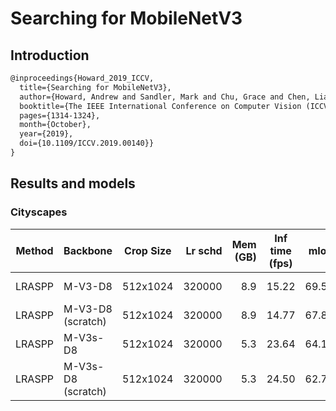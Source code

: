 # Searching for MobileNetV3

## Introduction

<!-- [ALGORITHM] -->

```latex
@inproceedings{Howard_2019_ICCV,
  title={Searching for MobileNetV3},
  author={Howard, Andrew and Sandler, Mark and Chu, Grace and Chen, Liang-Chieh and Chen, Bo and Tan, Mingxing and Wang, Weijun and Zhu, Yukun and Pang, Ruoming and Vasudevan, Vijay and Le, Quoc V. and Adam, Hartwig},
  booktitle={The IEEE International Conference on Computer Vision (ICCV)},
  pages={1314-1324},
  month={October},
  year={2019},
  doi={10.1109/ICCV.2019.00140}}
}
```

## Results and models

### Cityscapes

| Method | Backbone           | Crop Size | Lr schd | Mem (GB) | Inf time (fps) |  mIoU | mIoU(ms+flip) | config                                                                                                                                      | download                                                                                                                                                                                                                                                                                                                                                                                                         |
| ------ | ------------------ | --------- | ------: | -------: | -------------- | ----: | ------------- | ------------------------------------------------------------------------------------------------------------------------------------------- | ---------------------------------------------------------------------------------------------------------------------------------------------------------------------------------------------------------------------------------------------------------------------------------------------------------------------------------------------------------------------------------------------------------------- |
| LRASPP | M-V3-D8            | 512x1024  |  320000 |      8.9 | 15.22          | 69.54 | 70.89         | [config](https://github.com/open-mmlab/mmsegmentation/blob/master/configs/mobilenet_v3/lraspp_m-v3-d8_512x1024_320k_cityscapes.py)          | [model](https://download.openmmlab.com/mmsegmentation/v0.5/mobilenet_v3/lraspp_m-v3-d8_512x1024_320k_cityscapes/lraspp_m-v3-d8_512x1024_320k_cityscapes_20201224_220337-cfe8fb07.pth) &#124; [log](https://download.openmmlab.com/mmsegmentation/v0.5/mobilenet_v3/lraspp_m-v3-d8_512x1024_320k_cityscapes/lraspp_m-v3-d8_512x1024_320k_cityscapes-20201224_220337.log.json)                                     |
| LRASPP | M-V3-D8 (scratch)  | 512x1024  |  320000 |      8.9 | 14.77          | 67.87 | 69.78         | [config](https://github.com/open-mmlab/mmsegmentation/blob/master/configs/mobilenet_v3/lraspp_m-v3-d8_scratch_512x1024_320k_cityscapes.py)  | [model](https://download.openmmlab.com/mmsegmentation/v0.5/mobilenet_v3/lraspp_m-v3-d8_scratch_512x1024_320k_cityscapes/lraspp_m-v3-d8_scratch_512x1024_320k_cityscapes_20201224_220337-9f29cd72.pth) &#124; [log](https://download.openmmlab.com/mmsegmentation/v0.5/mobilenet_v3/lraspp_m-v3-d8_scratch_512x1024_320k_cityscapes/lraspp_m-v3-d8_scratch_512x1024_320k_cityscapes-20201224_220337.log.json)     |
| LRASPP | M-V3s-D8           | 512x1024  |  320000 |      5.3 | 23.64          | 64.11 | 66.42         | [config](https://github.com/open-mmlab/mmsegmentation/blob/master/configs/mobilenet_v3/lraspp_m-v3s-d8_512x1024_320k_cityscapes.py)         | [model](https://download.openmmlab.com/mmsegmentation/v0.5/mobilenet_v3/lraspp_m-v3s-d8_512x1024_320k_cityscapes/lraspp_m-v3s-d8_512x1024_320k_cityscapes_20201224_223935-61565b34.pth) &#124; [log](https://download.openmmlab.com/mmsegmentation/v0.5/mobilenet_v3/lraspp_m-v3s-d8_512x1024_320k_cityscapes/lraspp_m-v3s-d8_512x1024_320k_cityscapes-20201224_223935.log.json)                                 |
| LRASPP | M-V3s-D8 (scratch) | 512x1024  |  320000 |      5.3 | 24.50          | 62.74 | 65.01         | [config](https://github.com/open-mmlab/mmsegmentation/blob/master/configs/mobilenet_v3/lraspp_m-v3s-d8_scratch_512x1024_320k_cityscapes.py) | [model](https://download.openmmlab.com/mmsegmentation/v0.5/mobilenet_v3/lraspp_m-v3s-d8_scratch_512x1024_320k_cityscapes/lraspp_m-v3s-d8_scratch_512x1024_320k_cityscapes_20201224_223935-03daeabb.pth) &#124; [log](https://download.openmmlab.com/mmsegmentation/v0.5/mobilenet_v3/lraspp_m-v3s-d8_scratch_512x1024_320k_cityscapes/lraspp_m-v3s-d8_scratch_512x1024_320k_cityscapes-20201224_223935.log.json) |
